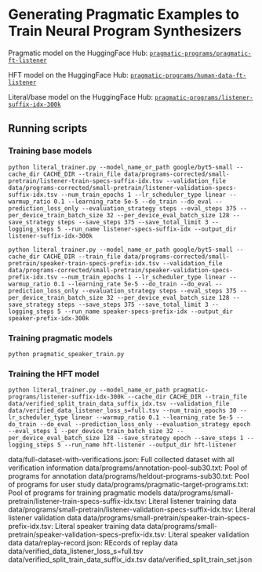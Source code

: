 # Generating Pragmatic Examples to Train Neural Program Synthesizers 

Pragmatic model on the HuggingFace Hub: [`pragmatic-programs/pragmatic-ft-listener`](https://huggingface.co/pragmatic-programs/pragmatic-ft-listener)

HFT model on the HuggingFace Hub: [`pragmatic-programs/human-data-ft-listener`](https://huggingface.co/pragmatic-programs/human-data-ft-listener)

Literal/base model on the HuggingFace Hub: [`pragmatic-programs/listener-suffix-idx-300k`](https://huggingface.co/pragmatic-programs/listener-suffix-idx-300k)

## Running scripts
### Training base models

```
python literal_trainer.py --model_name_or_path google/byt5-small --cache_dir CACHE_DIR --train_file data/programs-corrected/small-pretrain/listener-train-specs-suffix-idx.tsv --validation_file data/programs-corrected/small-pretrain/listener-validation-specs-suffix-idx.tsv --num_train_epochs 1 --lr_scheduler_type linear --warmup_ratio 0.1 --learning_rate 5e-5 --do_train --do_eval --prediction_loss_only --evaluation_strategy steps --eval_steps 375 --per_device_train_batch_size 32 --per_device_eval_batch_size 128 --save_strategy steps --save_steps 375 --save_total_limit 3 --logging_steps 5 --run_name listener-specs-suffix-idx --output_dir listener-suffix-idx-300k
```

```
python literal_trainer.py --model_name_or_path google/byt5-small --cache_dir CACHE_DIR --train_file data/programs-corrected/small-pretrain/speaker-train-specs-prefix-idx.tsv --validation_file data/programs-corrected/small-pretrain/speaker-validation-specs-prefix-idx.tsv --num_train_epochs 1 --lr_scheduler_type linear --warmup_ratio 0.1 --learning_rate 5e-5 --do_train --do_eval --prediction_loss_only --evaluation_strategy steps --eval_steps 375 --per_device_train_batch_size 32 --per_device_eval_batch_size 128 --save_strategy steps --save_steps 375 --save_total_limit 3 --logging_steps 5 --run_name speaker-specs-prefix-idx --output_dir speaker-prefix-idx-300k
```

### Training pragmatic models
`python pragmatic_speaker_train.py`

### Training the HFT model
```
python literal_trainer.py --model_name_or_path pragmatic-programs/listener-suffix-idx-300k --cache_dir CACHE_DIR --train_file data/verified_split_train_data_suffix_idx.tsv --validation_file data/verified_data_listener_loss_s=full.tsv --num_train_epochs 30 --lr_scheduler_type linear --warmup_ratio 0.1 --learning_rate 5e-5 --do_train --do_eval --prediction_loss_only --evaluation_strategy epoch --eval_steps 1 --per_device_train_batch_size 32 --per_device_eval_batch_size 128 --save_strategy epoch --save_steps 1 --logging_steps 5 --run_name hft-listener --output_dir hft-listener
```

data/full-dataset-with-verifications.json: Full collected dataset with all verification information
data/programs/annotation-pool-sub30.txt: Pool of programs for annotation
data/programs/heldout-programs-sub30.txt: Pool of programs for user study
data/programs/pragmatic-target-programs.txt: Pool of programs for training pragmatic models
data/programs/small-pretrain/listener-train-specs-suffix-idx.tsv: Literal listener training data
data/programs/small-pretrain/listener-validation-specs-suffix-idx.tsv: Literal listener validation data
data/programs/small-pretrain/speaker-train-specs-prefix-idx.tsv: Literal speaker training data
data/programs/small-pretrain/speaker-validation-specs-prefix-idx.tsv: Literal speaker validation data
data/replay-record.json: REcords of replay data
data/verified_data_listener_loss_s=full.tsv
data/verified_split_train_data_suffix_idx.tsv
data/verified_split_train_set.json